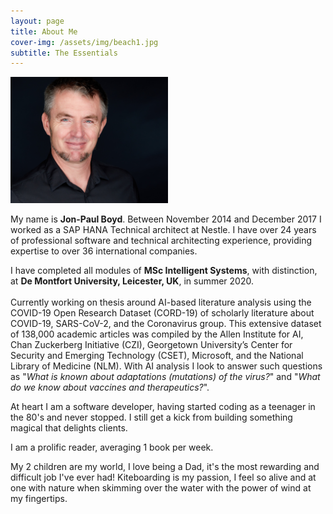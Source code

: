 ```yaml
---
layout: page
title: About Me
cover-img: /assets/img/beach1.jpg
subtitle: The Essentials
---
```

<div id="aboutme-section">
    <img src="/assets/img/me.jpg" style="width: 50%; height: 50%">
    <p class="about-text">
        <span class="fa fa-briefcase about-icon"></span>
            My name is <strong>Jon-Paul Boyd</strong>. Between November 2014 and December 2017 I worked as a SAP HANA Technical 
            architect at Nestle. I have over 24 years of professional software and technical architecting experience, 
            providing expertise to over 36 international companies.
    </p>
    <p class="about-text">
        <span class="fa fa-graduation-cap about-icon"></span>
            I have completed all modules of <strong>MSc Intelligent Systems</strong>, with distinction, at <strong>De Montfort 
            University, Leicester, UK</strong>, in summer 2020. <br><br>Currently working on thesis around AI-based literature analysis 
            using the COVID-19 Open Research Dataset (CORD-19) of scholarly literature about COVID-19, SARS-CoV-2, and the 
            Coronavirus group. This extensive dataset of 138,000 academic articles was compiled by the Allen Institute for 
            AI, Chan Zuckerberg Initiative (CZI), Georgetown University’s Center for Security and Emerging Technology (CSET), 
            Microsoft, and the National Library of Medicine (NLM). With AI analysis I look to answer such questions as 
            "<i>What is known about adaptations (mutations) of the virus?</i>" and "<i>What do we know about vaccines and 
            therapeutics?</i>".     
    </p>
    <p class="about-text">
        <span class="fa fa-code about-icon"></span>
            At heart I am a software developer, having started coding as a teenager in the 80's and never stopped. I still 
            get a kick from building something magical that delights clients. 
    </p>
    <p class="about-text">
        <span class="fa fa-book about-icon"></span>
          I am a prolific reader, averaging 1 book per week.
    </p>
    <p class="about-text">
        <span class="fa fa-heart about-icon"></span>
            My 2 children are my world, I love being a Dad, it's the most rewarding and difficult job I've ever had! 
            Kiteboarding is my passion, I feel so alive and at one with nature when skimming over the water with the 
            power of wind at my fingertips.  
    </p>
    